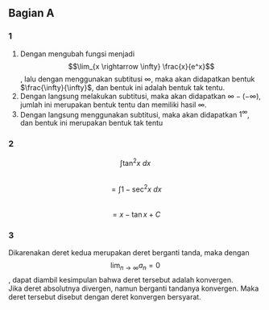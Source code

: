 ## Bagian A

### 1
1. Dengan mengubah fungsi menjadi $$\lim_{x \rightarrow \infty} \frac{x}{e^x}$$, lalu dengan menggunakan subtitusi $\infty$, maka akan didapatkan bentuk $\frac{\infty}{\infty}$, dan bentuk ini adalah bentuk tak tentu.
1. Dengan langsung melakukan subtitusi, maka akan didapatkan $\infty - (-\infty)$, jumlah ini merupakan bentuk tentu dan memiliki hasil $\infty$.
1. Dengan langsung menggunakan subtitusi, maka akan didapatkan $1^\infty$, dan bentuk ini merupakan bentuk tak tentu


### 2
$$\int  \tan^2 x\ dx$$  
$$=\int 1 - \sec^2 x\ dx$$  
$$=x - \tan x + C$$

### 3
Dikarenakan deret kedua merupakan deret berganti tanda, maka dengan $$\lim_{n \rightarrow \infty} a_n = 0$$, dapat diambil kesimpulan bahwa deret tersebut adalah konvergen.  
Jika deret absolutnya divergen, namun berganti tandanya konvergen. Maka deret tersebut disebut dengan deret konvergen bersyarat.